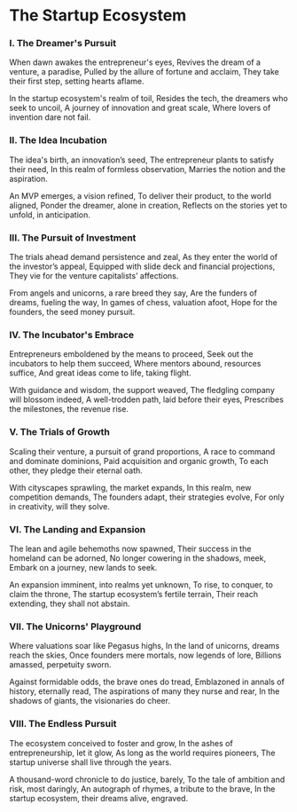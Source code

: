 # The Startup Ecosystem

### I. The Dreamer's Pursuit

When dawn awakes the entrepreneur's eyes,
Revives the dream of a venture, a paradise,
Pulled by the allure of fortune and acclaim,
They take their first step, setting hearts aflame.

In the startup ecosystem's realm of toil,
Resides the tech, the dreamers who seek to uncoil,
A journey of innovation and great scale,
Where lovers of invention dare not fail.

### II. The Idea Incubation

The idea's birth, an innovation’s seed,
The entrepreneur plants to satisfy their need,
In this realm of formless observation,
Marries the notion and the aspiration.

An MVP emerges, a vision refined,
To deliver their product, to the world aligned,
Ponder the dreamer, alone in creation,
Reflects on the stories yet to unfold, in anticipation.

### III. The Pursuit of Investment

The trials ahead demand persistence and zeal,
As they enter the world of the investor’s appeal,
Equipped with slide deck and financial projections,
They vie for the venture capitalists’ affections.

From angels and unicorns, a rare breed they say,
Are the funders of dreams, fueling the way,
In games of chess, valuation afoot,
Hope for the founders, the seed money pursuit.

### IV. The Incubator's Embrace

Entrepreneurs emboldened by the means to proceed,
Seek out the incubators to help them succeed,
Where mentors abound, resources suffice,
And great ideas come to life, taking flight.

With guidance and wisdom, the support weaved,
The fledgling company will blossom indeed,
A well-trodden path, laid before their eyes,
Prescribes the milestones, the revenue rise.

### V. The Trials of Growth

Scaling their venture, a pursuit of grand proportions,
A race to command and dominate dominions,
Paid acquisition and organic growth,
To each other, they pledge their eternal oath.

With cityscapes sprawling, the market expands,
In this realm, new competition demands,
The founders adapt, their strategies evolve,
For only in creativity, will they solve.

### VI. The Landing and Expansion

The lean and agile behemoths now spawned,
Their success in the homeland can be adorned,
No longer cowering in the shadows, meek,
Embark on a journey, new lands to seek.

An expansion imminent, into realms yet unknown,
To rise, to conquer, to claim the throne,
The startup ecosystem’s fertile terrain,
Their reach extending, they shall not abstain.

### VII. The Unicorns' Playground

Where valuations soar like Pegasus highs,
In the land of unicorns, dreams reach the skies,
Once founders mere mortals, now legends of lore,
Billions amassed, perpetuity sworn.

Against formidable odds, the brave ones do tread,
Emblazoned in annals of history, eternally read,
The aspirations of many they nurse and rear,
In the shadows of giants, the visionaries do cheer.

### VIII. The Endless Pursuit

The ecosystem conceived to foster and grow,
In the ashes of entrepreneurship, let it glow,
As long as the world requires pioneers,
The startup universe shall live through the years.

A thousand-word chronicle to do justice, barely,
To the tale of ambition and risk, most daringly,
An autograph of rhymes, a tribute to the brave,
In the startup ecosystem, their dreams alive, engraved.